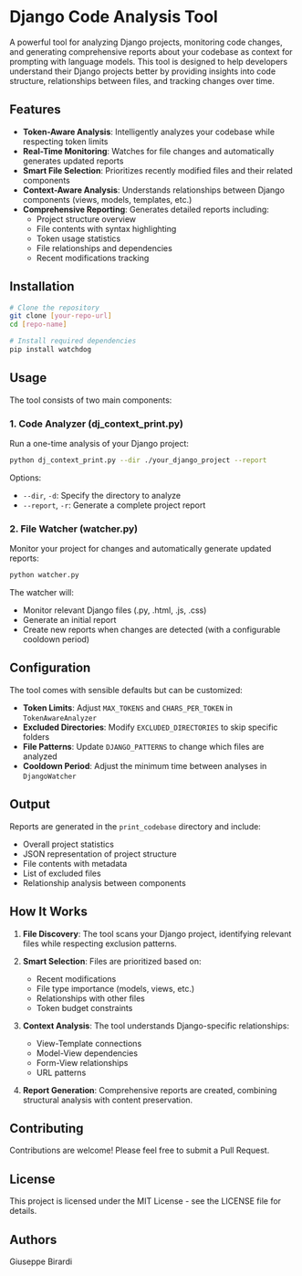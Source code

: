 # Django Code Analysis Tool

A powerful tool for analyzing Django projects, monitoring code changes, and generating comprehensive reports about your codebase as context for prompting with language models. This tool is designed to help developers understand their Django projects better by providing insights into code structure, relationships between files, and tracking changes over time. 

## Features

- **Token-Aware Analysis**: Intelligently analyzes your codebase while respecting token limits
- **Real-Time Monitoring**: Watches for file changes and automatically generates updated reports
- **Smart File Selection**: Prioritizes recently modified files and their related components
- **Context-Aware Analysis**: Understands relationships between Django components (views, models, templates, etc.)
- **Comprehensive Reporting**: Generates detailed reports including:
  - Project structure overview
  - File contents with syntax highlighting
  - Token usage statistics
  - File relationships and dependencies
  - Recent modifications tracking

## Installation

```bash
# Clone the repository
git clone [your-repo-url]
cd [repo-name]

# Install required dependencies
pip install watchdog
```

## Usage

The tool consists of two main components:

### 1. Code Analyzer (dj_context_print.py)

Run a one-time analysis of your Django project:

```bash
python dj_context_print.py --dir ./your_django_project --report
```

Options:
- `--dir`, `-d`: Specify the directory to analyze
- `--report`, `-r`: Generate a complete project report

### 2. File Watcher (watcher.py)

Monitor your project for changes and automatically generate updated reports:

```bash
python watcher.py
```

The watcher will:
- Monitor relevant Django files (.py, .html, .js, .css)
- Generate an initial report
- Create new reports when changes are detected (with a configurable cooldown period)

## Configuration

The tool comes with sensible defaults but can be customized:

- **Token Limits**: Adjust `MAX_TOKENS` and `CHARS_PER_TOKEN` in `TokenAwareAnalyzer`
- **Excluded Directories**: Modify `EXCLUDED_DIRECTORIES` to skip specific folders
- **File Patterns**: Update `DJANGO_PATTERNS` to change which files are analyzed
- **Cooldown Period**: Adjust the minimum time between analyses in `DjangoWatcher`

## Output

Reports are generated in the `print_codebase` directory and include:
- Overall project statistics
- JSON representation of project structure
- File contents with metadata
- List of excluded files
- Relationship analysis between components

## How It Works

1. **File Discovery**: The tool scans your Django project, identifying relevant files while respecting exclusion patterns.

2. **Smart Selection**: Files are prioritized based on:
   - Recent modifications
   - File type importance (models, views, etc.)
   - Relationships with other files
   - Token budget constraints

3. **Context Analysis**: The tool understands Django-specific relationships:
   - View-Template connections
   - Model-View dependencies
   - Form-View relationships
   - URL patterns

4. **Report Generation**: Comprehensive reports are created, combining structural analysis with content preservation.

## Contributing

Contributions are welcome! Please feel free to submit a Pull Request.

## License

This project is licensed under the MIT License - see the LICENSE file for details.

## Authors

Giuseppe Birardi
